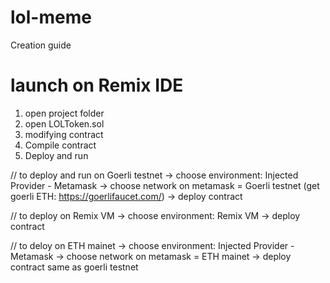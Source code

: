 # lol-meme
Creation guide

# launch on Remix IDE
1. open project folder
2. open LOLToken.sol
3. modifying contract
4. Compile contract
5. Deploy and run

// to deploy and run on Goerli testnet
-> choose environment: Injected Provider - Metamask
-> choose network on metamask = Goerli testnet (get goerli ETH: https://goerlifaucet.com/)
-> deploy contract

// to deploy on Remix VM
-> choose environment: Remix VM
-> deploy contract

// to deloy on ETH mainet
-> choose environment: Injected Provider - Metamask
-> choose network on metamask = ETH mainet
-> deploy contract same as goerli testnet
